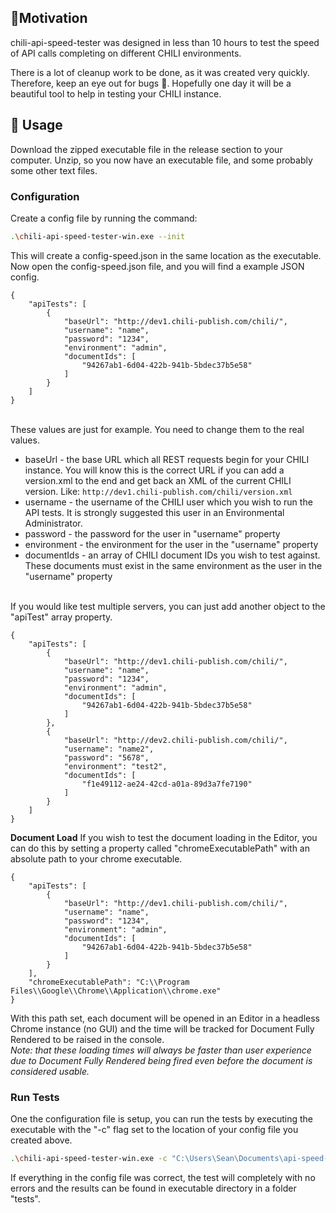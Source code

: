 
## 🤔Motivation
chili-api-speed-tester was designed in less than 10 hours to test the speed of API calls completing on different CHILI environments.

There is a lot of cleanup work to be done, as it was created very quickly. Therefore, keep an eye out for bugs 🐛. Hopefully one day it will be a beautiful tool to help in testing your CHILI instance.

## 📖 Usage
Download the zipped executable file in the release section to your computer.
Unzip, so you now have an executable file, and some probably some other text files.

### Configuration
Create a config file by running the command:
```bash
.\chili-api-speed-tester-win.exe --init
```
This will create a config-speed.json in the same location as the executable.
<br/>
Now open the config-speed.json file, and you will find a example JSON config.
```
{
    "apiTests": [
        {
            "baseUrl": "http://dev1.chili-publish.com/chili/",
            "username": "name",
            "password": "1234",
            "environment": "admin",
            "documentIds": [
                "94267ab1-6d04-422b-941b-5bdec37b5e58"
            ]
        }
    ]
}
```
<br/>
These values are just for example. You need to change them to the real values.

- baseUrl - the base URL which all REST requests begin for your CHILI instance. You will know this is the correct URL if you can add a version.xml to the end and get back an XML of the current CHILI version.
  Like: ``http://dev1.chili-publish.com/chili/version.xml``
- username - the username of the CHILI user which you wish to run the API tests. It is strongly suggested this user in an Environmental Administrator.
- password - the password for the user in "username" property
- environment - the environment for the user in the "username" property
- documentIds - an array of CHILI document IDs you wish to test against. These documents must exist in the same environment as the user in the "username" property

<br/>
If you would like test multiple servers, you can just add another object to the "apiTest" array property.

```
{
    "apiTests": [
        {
            "baseUrl": "http://dev1.chili-publish.com/chili/",
            "username": "name",
            "password": "1234",
            "environment": "admin",
            "documentIds": [
                "94267ab1-6d04-422b-941b-5bdec37b5e58"
            ]
        },
        {
            "baseUrl": "http://dev2.chili-publish.com/chili/",
            "username": "name2",
            "password": "5678",
            "environment": "test2",
            "documentIds": [
                "f1e49112-ae24-42cd-a01a-89d3a7fe7190"
            ]
        }
    ]
}
```

**Document Load**
If you wish to test the document loading in the Editor, you can do this by setting a property called "chromeExecutablePath" with an absolute path to your chrome executable.
```
{
    "apiTests": [
        {
            "baseUrl": "http://dev1.chili-publish.com/chili/",
            "username": "name",
            "password": "1234",
            "environment": "admin",
            "documentIds": [
                "94267ab1-6d04-422b-941b-5bdec37b5e58"
            ]
        }
    ],
    "chromeExecutablePath": "C:\\Program Files\\Google\\Chrome\\Application\\chrome.exe"
}
```
With this path set, each document will be opened in an Editor in a headless Chrome instance (no GUI) and the time will be tracked for Document Fully Rendered to be raised in the console.
<br/>
*Note: that these loading times will always be faster than user experience due to Document Fully Rendered being fired even before the document is considered usable.*

### Run Tests
One the configuration file is setup, you can run the tests by executing the executable with the "-c" flag set to the location of your config file you created above.
```bash
.\chili-api-speed-tester-win.exe -c "C:\Users\Sean\Documents\api-speed-check\tests\config-speed.json"
```
If everything in the config file was correct, the test will completely with no errors and the results can be found in executable directory in a folder "tests".
